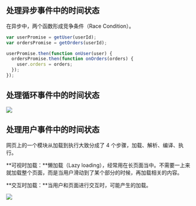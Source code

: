 ## 处理异步事件中的时间状态

在异步中，两个函数形成竞争条件（Race Condition）。

```javascript
var userPromise = getUser(userId);
var ordersPromise = getOrders(userId);

userPromise.then(function onUser(user) {
  ordersPromise.then(function onOrders(orders) {
    user.orders = orders;
  });
});
```

## 处理循环事件中的时间状态

![](https://blog-1252173264.cos.ap-shanghai.myqcloud.com/1664848884615-6b737c27-3b23-4175-8a51-d883999eb5ed.png)

## 处理用户事件中的时间状态

网页上的一个模块从加载到执行大致分成了 4 个步骤，加载、解析、编译、执行。

**可视时加载：**懒加载（Lazy loading），经常用在长页面当中。不需要一上来就加载整个页面，而是当用户滑动到了某个部分的时候，再加载相关的内容。

**交互时加载：**当用户和页面进行交互时，可能产生的加载。

![](https://blog-1252173264.cos.ap-shanghai.myqcloud.com/1664849378695-7f6cf5a3-618c-4c79-bf93-c923c0f2b0fc.png)
